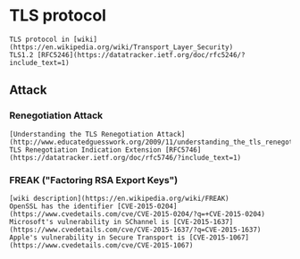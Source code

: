 # TLS protocol
	TLS protocol in [wiki](https://en.wikipedia.org/wiki/Transport_Layer_Security)
	TLS1.2 [RFC5246](https://datatracker.ietf.org/doc/rfc5246/?include_text=1)

## Attack
### Renegotiation Attack
	[Understanding the TLS Renegotiation Attack](http://www.educatedguesswork.org/2009/11/understanding_the_tls_renegoti.html) 
	TLS Renegotiation Indication Extension [RFC5746](https://datatracker.ietf.org/doc/rfc5746/?include_text=1) 
	
### FREAK ("Factoring RSA Export Keys")
	[wiki description](https://en.wikipedia.org/wiki/FREAK) 
	OpenSSL has the identifier [CVE-2015-0204](https://www.cvedetails.com/cve/CVE-2015-0204/?q=+CVE-2015-0204) 
	Microsoft's vulnerability in SChannel is [CVE-2015-1637](https://www.cvedetails.com/cve/CVE-2015-1637/?q=CVE-2015-1637) 
	Apple's vulnerability in Secure Transport is [CVE-2015-1067](https://www.cvedetails.com/cve/CVE-2015-1067) 
